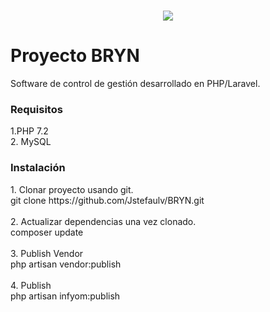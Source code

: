 # <p align="center"><img src="https://laravel.com/assets/img/components/logo-laravel.svg"></p>

# Proyecto BRYN

<p> Software de control de gestión desarrollado en PHP/Laravel.
</p>

### Requisitos 
<p>1.PHP 7.2 </br>
2. MySQL </br>
</p>

### Instalación 
<p>
  1. Clonar proyecto usando git.</br>
  git clone https://github.com/Jstefaulv/BRYN.git </br></br>
  2. Actualizar dependencias una vez clonado.</br>
  composer update</br></br>
  3. Publish Vendor</br>
  php artisan vendor:publish</br></br>
  4. Publish </br>
  php artisan infyom:publish
 
</p>
